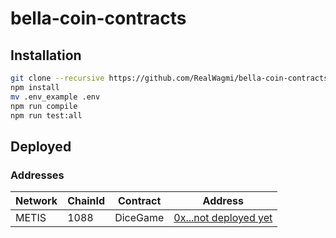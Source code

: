 
# bella-coin-contracts

## Installation
```bash
git clone --recursive https://github.com/RealWagmi/bella-coin-contracts.git
npm install
mv .env_example .env
npm run compile
npm run test:all
```


## Deployed

### Addresses

| Network | ChainId | Contract | Address |
|------| ------- | -----| -----|
| METIS | 1088 | DiceGame | [0x...not deployed yet](https://explorer.metis.io/address/0x...) |
